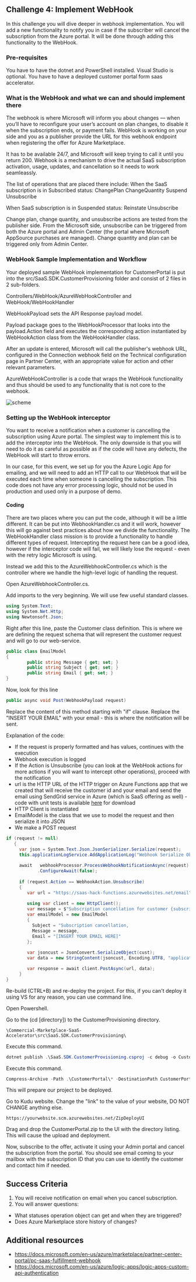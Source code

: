 ## Challenge 4: Implement WebHook

In this challenge you will dive deeper in webhook implementation.
You will add a new functionality to notify you in case if the subscriber will cancel the subscription from the Azure portal. It will be done through adding this functionality to the WebHook. 

### Pre-requisites

You have to have the dotnet and PowerShell installed. Visual Studio is optional. You have to have a deployed customer portal form saas accelerator.

### What is the WebHook and what we can and should implement there

The webhook is where Microsoft will inform you about changes — when you’ll have to reconfigure your user’s account on plan changes, to disable it when the subscription ends, or payment fails. WebHook is working on your side and you as a publisher provide the URL for this webhook endpoint when registering the offer for Azure Marketplace.

It has to be available 24/7, and Microsoft will keep trying to call it until you return 200. Webhook is a mechanism to drive the actual SaaS subscription activation, usage, updates, and cancellation so it needs to work seamleassly.

The list of operations that are placed there include:
When the SaaS subscription is in Subscribed status:
ChangePlan
ChangeQuantity
Suspend
Unsubscribe

When SaaS subscription is in Suspended status:
Reinstate
Unsubscribe

Change plan, change quantity, and unsubscribe actions are tested from the publisher side. From the Microsoft side, unsubscribe can be triggered from both the Azure portal and Admin Center (the portal where Microsoft AppSource purchases are managed). Change quantity and plan can be triggered only from Admin Center.

### WebHook Sample Implementation and Workflow

Your deployed sample WebHook implementation for CustomerPortal is put into the src/SaaS.SDK.CustomerProvisioning folder and consist of 2 files in 2 sub-folders.

Controllers/WebHook/AzureWebHookController and 
WebHook/WebHookHandler

WebHookPayload sets the API Response payload model.

Payload package goes to the WebHookProcessor that looks into the payload.Action field and executes the corresponding action instantiated by WebHookAction class from the WebHookHandler class.

After an update is entered, Microsoft will call the publisher's webhook URL, configured in the Connection webhook field on the Technical configuration page in Partner Center, with an appropriate value for action and other relevant parameters.

AzureWebHookController is a code that wraps the WebHook functionality and thus should be used to any functionality that is not core to the webhook.

![scheme](https://docs.microsoft.com/en-us/azure/marketplace/partner-center-portal/media/saas-update-status-api-v2-calls-marketplace-side.png)

### Setting up the WebHook interceptor

You want to receive a notification when a customer is cancelling the subscription using Azure portal. The simplest way to implement this is to add the interceptor into the WebHook. The only downside is that you will need to do it as careful as possible as if the code will have any defects, the WebHook will start to throw errors.

In our case, for this event, we set up for you the Azure Logic App for emailing, and we will need to add an HTTP call to our WebHook that will be executed each time when someone is cancelling the subscription. This code does not have any error processing logic, should not be used in production and used only in a purpose of demo.

#### Coding

There are two places where you can put the code, although it will be a little different.
It can be put into WebhookHandler.cs and it will work, however this will go against best practices about how we divide the functionality. The WebHookHandler class mission is to provide a functionality to handle different types of request. Intercepting the request here can be a good idea, however if the interceptor code will fail, we will likely lose the request - even with the retry logic Microsoft is using. 

Instead we add this to the AzureWebhookController.cs which is the controller where we handle the high-level logic of handling the request.

Open AzureWebhookController.cs.

Add imports to the very beginning. We will use few useful standard classes.

```c#
using System.Text;
using System.Net.Http;
using Newtonsoft.Json; 
```

Right after this line, paste the Customer class definition. This is where we are defining the request schema that will represent the customer request and will go to our web-service.

```c#
public class EmailModel
{
        public string Message { get; set; }
        public string Subject { get; set; }
        public string Email { get; set; }
}
```


Now, look for this line

```c#
public async void Post(WebhookPayload request)
```


Replace the content of this method starting with "if" clause. Replace the "INSERT YOUR EMAIL" with your email - this is where the notification will be sent.

Explanation of the code:
* If the request is properly formatted and has values, continues with the execution
* Webhook execution is logged
* If the Action is Unsubscribe (you can look at the WebHook actions for more actions if you will want to intercept other operations), proceed with the notification
* url is the HTTP URL of the HTTP trigger on Azure Functions app that we created that will receive the customer id and your email and send the email using SendGrid service in Azure (which is SaaS offering as well) - code with unit tests is available [here](Extras/SaasFunctions.zip) for download 
* HTTP Client is instantiated
* EmailModel is the class that we use to model the request and then serialize it into JSON
* We make a POST request

```c#
if (request != null)
   {
     var json = System.Text.Json.JsonSerializer.Serialize(request);
     this.applicationLogService.AddApplicationLog("Webhook Serialize Object " + json);
     
     await   webhookProcessor.ProcessWebhookNotificationAsync(request)
            .ConfigureAwait(false);
     
     if (request.Action == WebhookAction.Unsubscribe) 
     { 
        var url = "https://saas-hack-functions.azurewebsites.net/email";
     
        using var client = new HttpClient();
        var message = $"Subscription cancellation for customer {subscriptionsRepository.GetById(request.SubscriptionId).PurchaserEmail} at {DateTime.Now}";
        var emailModel = new EmailModel 
        {
          Subject = "Subscription cancellation,
          Message = message,
          Email = "[INSERT YOUR EMAIL HERE]"
        };
            
        var jsoncust = JsonConvert.SerializeObject(cust);
        var data = new StringContent(jsoncust, Encoding.UTF8, "application/json");

        var response = await client.PostAsync(url, data);
     }
}
```

Re-build (CTRL+B) and re-deploy the project.
For this, if you can't deploy it using VS for any reason, you can use command line.

Open Powershell.

Go to the (cd [directory]) to the CustomerProvisioning directory.

```
\Commercial-Marketplace-SaaS-Accelerator\src\SaaS.SDK.CustomerProvisioning\
```

Execute this command.

```powershell
dotnet publish .\SaaS.SDK.CustomerProvisioning.csproj -c debug -o CustomerPortal
```

Execute this command.

```powershell
Compress-Archive -Path .\CustomerPortal\* -DestinationPath CustomerPortal.zip -Force
```

This will prepare our project to be deployed.

Go to Kudu website. Change the "link" to the value of your website, DO NOT CHANGE anything else.
```
https://yourwebsite.scm.azurewebsites.net/ZipDeployUI
```
Drag and drop the CustomerPortal.zip to the UI with the directory listing. This will cause the upload and deployment.

Now, subscribe to the offer, activate it using your Admin portal and cancel the subscription from the portal. You should see email coming to your mailbox with the subscription ID that you can use to identify the customer and contact him if needed.

## Success Criteria
1. You will receive notification on email when you cancel subscription.
2. You will answer questions:
- What statuses operation object can get and when they are triggered?
- Does Azure Marketplace store history of changes?

## Additional resources

- https://docs.microsoft.com/en-us/azure/marketplace/partner-center-portal/pc-saas-fulfillment-webhook
- https://docs.microsoft.com/en-us/azure/logic-apps/logic-apps-custom-api-authentication
